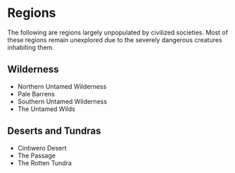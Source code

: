 # Regions

The following are regions largely unpopulated by civilized societies. Most of these regions remain unexplored due to the severely dangerous creatures inhabiting them.

## Wilderness

* Northern Untamed Wilderness
* Pale Barrens
* Southern Untamed Wilderness
* The Untamed Wilds

## Deserts and Tundras

* Cintiwero Desert
* The Passage
* The Rotten Tundra
